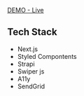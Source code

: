 [DEMO - Live](https://beskid-zielony.vercel.app/)

## Tech Stack

- Next.js
- Styled Compontents
- Strapi
- Swiper js
- A11y
- SendGrid
